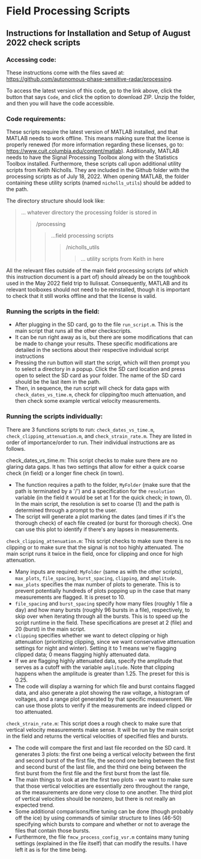 # Field Processing Scripts

## Instructions for Installation and Setup of August 2022 check scripts

### Accessing code:
These instructions come with the files saved at: https://github.com/autonomous-phase-sensitive-radar/processing.

To access the latest version of this code, go to the link above, click the button that says `Code`, and click the option to download ZIP. Unzip the folder, and then you will have the code accessible.

### Code requirements:
These scripts require the latest version of MATLAB installed, and that MATLAB needs to work offline. This means making sure that the license is properly renewed (for more information regarding these licenses, go to: https://www.cuit.columbia.edu/content/matlab). Additionally, MATLAB needs to have the Signal Processing Toolbox along with the Statistics Toolbox installed. Furthermore, these scripts call upon additional utility scripts from Keith Nicholls. They are included in the Github folder with the processing scripts as of July 18, 2022. When opening MATLAB, the folder containing these utility scripts (named `nicholls_utils`) should be added to the path. 

The directory structure should look like: 
> … whatever directory the processing folder is stored in
>> /processing
>>>…field processing scripts
>>>>/nicholls_utils
>>>>>… utility scripts from Keith in here

All the relevant files outside of the main field processing scripts (of which this instruction document is a part of) should already be on the toughbook used in the May 2022 field trip to Ilulissat. Consequently, MATLAB and its relevant toolboxes should not need to be reinstalled, though it is important to check that it still works offline and that the license is valid. 

### Running the scripts in the field:
- After plugging in the SD card, go to the file `run_script.m`. This is the main script that runs all the other checkscripts. 
- It can be run right away as is, but there are some modifications that can be made to change your results. These specific modifications are detailed in the sections about their respective individual script instructions
- Pressing the run button will start the script, which will then prompt you to select a directory in a popup. Click the SD card location and press open to select the SD card as your folder. The name of the SD card should be the last item in the path. 
- Then, in sequence, the run script will check for data gaps with `check_dates_vs_time.m`, check for clipping/too much attenuation, and then check some example vertical velocity measurements. 

### Running the scripts individually:
There are 3 functions scripts to run: `check_dates_vs_time.m`, `check_clipping_attenuation.m`, and `check_strain_rate.m`. They are listed in order of importance/order to run. Their individual instructions are as follows.

check_dates_vs_time.m: This script checks to make sure there are no glaring data gaps. It has two settings that allow for either a quick coarse check (in field) or a longer fine check (in town). 
- The function requires a path to the folder, `MyFolder` (make sure that the path is terminated by a '/') and a specification for the `resolution` variable (in the field it would be set at 1 for the quick check; in town, 0). In the main script, the resolution is set to coarse (1) and the path is determined through a prompt to the user.
- The script will generate a plot marking the dates (and times if it's the thorough check) of each file created (or burst for thorough check). One can use this plot to identify if there's any lapses in measurements. 

`check_clipping_attenuation.m`: This script checks to make sure there is no clipping or to make sure that the signal is not too highly attenuated. The main script runs it twice in the field, once for clipping and once for high attenuation. 
- Many inputs are required: `MyFolder` (same as with the other scripts), `max_plots`, `file_spacing`, `burst_spacing`, `clipping`, and `amplitude`. 
- `max_plots` specifies the max number of plots to generate. This is to prevent potentially hundreds of plots popping up in the case that many measurements are flagged. It is preset to 10.
- `file_spacing` and `burst_spacing` specify how many files (roughly 1 file a day) and how many bursts (roughly 96 bursts in a file), respectively, to skip over when iterating through all the bursts. This is to speed up the script runtime in the field. These specifications are preset at 2 (file) and 20 (burst) in the main script. 
- `clipping`  specifies whether we want to detect clipping or high attenuation (prioritizing clipping, since we want conservative attenuation settings for night and winter). Setting it to 1 means we're flagging clipped data; 0 means flagging highly attenuated data. 
- If we are flagging highly attenuated data, specify the amplitude that serves as a cutoff with the variable `amplitude`. Note that clipping happens when the amplitude is greater than 1.25. The preset for this is 0.25. 
- The code will display a warning for which file and burst contains flagged data, and also generate a plot showing the raw voltage, a histogram of voltages, and a range plot generated by that specific measurement. We can use those plots to verify if the measurements are indeed clipped or too attenuated. 

`check_strain_rate.m`: This script does a rough check to make sure that vertical velocity measurements make sense. It will be run by the main script in the field and returns the vertical velocities of specified files and bursts.
- The code will compare the first and last file recorded on the SD card. It generates 3 plots: the first one being a vertical velocity between the first and second burst of the first file, the second one being between the first and second burst of the last file, and the third one being between the first burst from the first file and the first burst from the last file. 
- The main things to look at are the first two plots - we want to make sure that those vertical velocities are essentially zero throughout the range, as the measurements are done very close to one another. The third plot of vertical velocities should be nonzero, but there is not really an expected trend. 
- Some additional comparisons/fine tuning can be done (though probably off the ice) by using commands of similar structure to lines (46-50) specifying which bursts to compare and whether or not to average the files that contain those bursts. 
- Furthermore, the file `fmcw_process_config_vsr.m` contains many tuning settings (explained in the file itself) that can modify the results. I have left it as is for the time being. 

